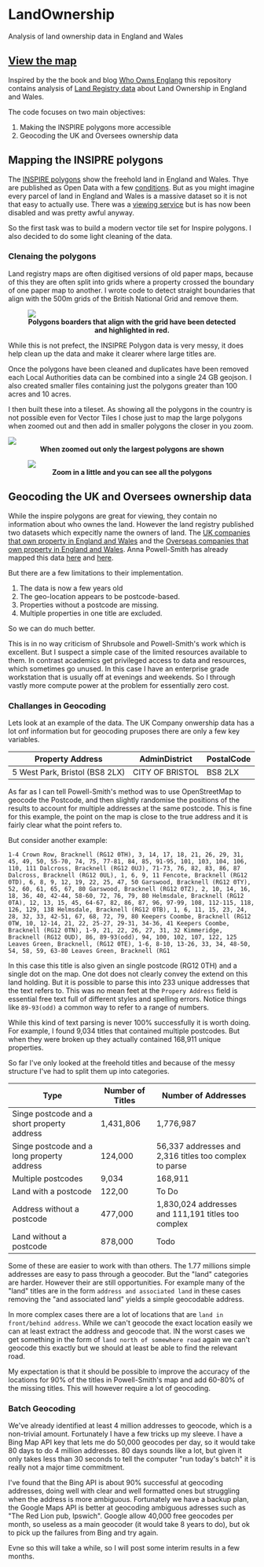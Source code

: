 # LandOwnership
Analysis of land ownership data in England and Wales

## [View the map](https://mem48.github.io/LandOwnership/)

Inspired by the the book and blog [Who Owns Englang](https://whoownsengland.org/) this repository contains analysis of [Land Registry data](https://use-land-property-data.service.gov.uk/) about Land Ownership in England and Wales.

The code focuses on two main objectives:

1. Making the INSPIRE polygons more accessible
2. Geocoding the UK and Oversees ownership data

## Mapping the INSIPRE polygons

The [INSPIRE polygons](https://www.gov.uk/guidance/inspire-index-polygons-spatial-data) show the freehold land in England and Wales. Thye are published as Open Data with a few [conditions](https://use-land-property-data.service.gov.uk/datasets/inspire#use_the_data). But as you might imagine every parcel of land in England and Wales is a massive dataset so it is not that easy to actually use. There was a [viewing service](https://www.data.gov.uk/data/map-preview?e=1.74944&n=60.8433&s=49.9553&url=http%3A%2F%2Finspire.landregistry.gov.uk/inspire/ows?Service=WMS&Request=Getcapabilities) but is has now been disabled and was pretty awful anyway.

So the first task was to build a modern vector tile set for Inspire polygons. I also decided to do some light cleaning of the data.

### Clenaing the polygons
Land registry maps are often digitised versions of old paper maps, because of this they are often split into grids where a property crossed the boundary of one paper map to another. I wrote code to detect straight boundaries that align with the 500m grids of the British National Grid and remove them. 

<figure>
<img src='images/grid_detection.JPG'/>
<figcaption align = "center">
<b>Polygons boarders that align with the grid have been detected and highlighted in red.</b>
</figcaption>
</figure>


While this is not prefect, the INSIPRE Polygon data is very messy, it does help clean up the data and make it clearer where large titles are.

Once the polygons have been cleaned and duplicates have been removed each Local Authorities data can be combined into a single 24 GB geojson. I also created smaller files containing just the polygons greater than 100 acres and 10 acres.

I then built these into a tileset. As showing all the polygons in the country is not possible even for Vector Tiles I chose just to map the large polygons when zoomed out and then add in smaller polygons the closer in you zoom.

<img src='images/zoomedout.JPG'/>
<figcaption align = "center">
<b>When zoomed out only the largest polygons are shown</b>
</figcaption>


<figure>
<img src='images/zoomedin.JPG'/>
<figcaption align = "center">
<b>Zoom in a little and you can see all the polygons</b>
</figcaption>
</figure>

## Geocoding the UK and Oversees ownership data

While the inspire polygons are great for viewing, they contain no information about who ownes the land. However the land registry published two datasets which expecitly name the owners of land. The [UK companies that own property in England and Wales](https://use-land-property-data.service.gov.uk/datasets/ccod) and the [Overseas companies that own property in England and Wales](https://use-land-property-data.service.gov.uk/datasets/ocod). Anna Powell-Smith has already mapped this data [here](https://whoownsengland.org/2017/11/14/the-companies-corporate-bodies-who-own-a-third-of-england-wales/) and [here](https://www.private-eye.co.uk/registry).

But there are a few limitations to their implementation.

1. The data is now a few years old
2. The geo-location appears to be postcode-based.
3. Properties without a postcode are missing.
4. Multiple properties in one title are excluded.

So we can do much better.

This is in no way criticism of Shrubsole and Powell-Smith's work which is excellent. But I suspect a simple case of the limited resources available to them. In contrast academics get privileged access to data and resources, which sometimes go unused. In this case I have an enterprise grade workstation that is usually off at evenings and weekends. So I through vastly more compute power at the problem for essentially zero cost.

### Challanges in Geocoding

Lets look at an example of the data. The UK Company onwership data has a lot onf information but for geocoding pruposes there are only a few key variables.

|Property Address	| AdminDistrict |	PostalCode|
| --- | --- | --- |
|5 West Park, Bristol (BS8 2LX) |	CITY OF BRISTOL	| BS8 2LX|

As far as I can tell Powell-Smith's method was to use OpenStreetMap to geocode the Postcode, and then slightly randomise the positions of the results to account for multiple addresses at the same postcode. This is fine for this example, the point on the map is close to the true address and it is fairly clear what the point refers to.

But consider another example:

```
1-4 Crown Row, Bracknell (RG12 0TH), 3, 14, 17, 18, 21, 26, 29, 31, 45, 49, 50, 55-70, 74, 75, 77-81, 84, 85, 91-95, 101, 103, 104, 106, 110, 111 Dalcross, Bracknell (RG12 0UJ), 71-73, 76, 82, 83, 86, 87 Dalcross, Bracknell (RG12 0UL), 1, 6, 9, 11 Fencote, Bracknell (RG12 0TD), 6, 8, 9, 12, 19, 22, 25, 47, 50 Garswood, Bracknell (RG12 0TY), 52, 60, 61, 65, 67, 80 Garswood, Bracknell (RG12 0TZ), 2, 10, 14, 16, 18, 36, 40, 42-44, 58-60, 72, 76, 79, 80 Helmsdale, Bracknell (RG12 0TA), 12, 13, 15, 45, 64-67, 82, 86, 87, 96, 97-99, 108, 112-115, 118, 126, 129, 138 Helmsdale, Bracknell (RG12 0TB), 1, 6, 11, 15, 23, 24, 28, 32, 33, 42-51, 67, 68, 72, 79, 80 Keepers Coombe, Bracknell (RG12 0TW, 10, 12-14, 21, 22, 25-27, 29-31, 34-36, 41 Keepers Coombe, Bracknell (RG12 0TN), 1-9, 21, 22, 26, 27, 31, 32 Kimmeridge, Bracknell (RG12 0UD), 86, 89-93(odd), 94, 100, 102, 107, 122, 125 Leaves Green, Bracknell, (RG12 0TE), 1-6, 8-10, 13-26, 33, 34, 48-50, 54, 58, 59, 63-80 Leaves Green, Bracknell (RG1
```

In this case this title is also given an single postcode (RG12 0TH) and a single dot on the map. One dot does not clearly convey the extend on this land holding. But it is possible to parse this into 233 unique addresses that the text refers to. This was no mean feet at the `Propery Address` field is essential free text full of different styles and spelling errors. Notice things like `89-93(odd)` a common way to refer to a range of numbers.

While this kind of text parsing is never 100% successfully it is worth doing. For example, I found 9,034 titles that contained multiple postcodes. But when they were broken up they actually contained 168,911 unique properties.

So far I've only looked at the freehold titles and because of the messy structure I've had to split them up into categories.

|Type	| Number of Titles |	Number of Addresses |
| --- | --- | --- |
|Singe postcode and a short property address |	1,431,806	| 1,776,987|
|Singe postcode and a long property address |	124,000| 56,337 addresses and 2,316 titles too complex to parse|
|Multiple postcodes |	9,034 | 168,911|
|Land with a postcode |	122,00| To Do|
|Address without a postcode |	477,000 | 1,830,024 addresses and 111,191 titles too complex|
|Land without a postcode |	878,000	| Todo|


Some of these are easier to work with than others. The 1.77 millions simple addresses are easy to pass through a geocoder. But the "land" categories are harder. However their are still opportunities. For example many of the "land" titles are in the form `address and associated land` in these cases removing the "and associated land" yields a simple geocodable address.

In more complex cases there are a lot of locations that are `land in front/behind address`. While we can't geocode the exact location easily we can at least extract the address and geocode that. IN the worst cases we get something in the form of `land north of somewhere road` again we can't geocode this exactly but we should at least be able to find the relevant road.

My expectation is that it should be possible to improve the accuracy of the locations for 90% of the titles in Powell-Smith's map and add 60-80% of the missing titles. This will however require a lot of geocoding.

### Batch Geocoding

We've already identified at least 4 million addresses to geocode, which is a non-trivial amount. Fortunately I have a few tricks up my sleeve. I have a Bing Map API key that lets me do 50,000 geocodes per day, so it would take 80 days to do 4 million addresses. 80 days sounds like a lot, but given it only takes less than 30 seconds to tell the computer "run today's batch" it is really not a major time commitment. 

I've found that the Bing API is about 90% successful at geocoding addresses, doing well with clear and well formatted ones but struggling when the address is more ambiguous. Fortunately we have a backup plan, the Google Maps API is better at geocoding ambiguous adresses such as "The Red Lion pub, Ipswich". Google allow 40,000 free geocodes per month, so useless as a main geocoder (it would take 8 years to do), but ok to pick up the failures from Bing and try again.

Evne so this will take a while, so I will post some interim results in a few months.






